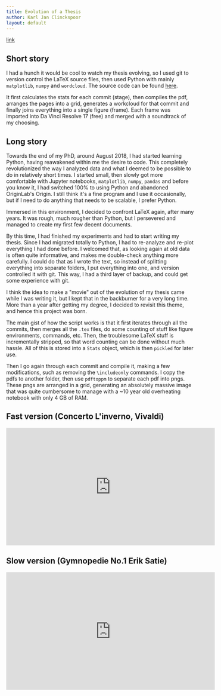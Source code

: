 ```yaml
---
title: Evolution of a Thesis
author: Karl Jan Clinckspoor
layout: default
---
```


[link](#fast-version-concerto-linverno-vivaldi)

## Short story

I had a hunch it would be cool to watch my thesis evolving, so I used git to
version control the LaTeX source files, then used Python with mainly
`matplotlib`, `numpy` and `wordcloud`. The source code can be found
[here](https://github.com/KarlClinckspoor/EvolutionThesis).

It first calculates the stats for each commit (stage), then compiles the pdf,
arranges the pages into a grid, generates a workcloud for that commit and
finally joins everything into a single figure (frame). Each frame was imported
into Da Vinci Resolve 17 (free) and merged with a soundtrack of my choosing. 

## Long story

Towards the end of my PhD, around August 2018, I had started learning Python,
having reawakened within me the desire to code. This completely revolutionized
the way I analyzed data and what I deemed to be possible to do in relatively
short times. I started small, then slowly got more comfortable with Jupyter
notebooks, `matplotlib`, `numpy`, `pandas` and before you know it, I had
switched 100% to using Python and abandoned OriginLab's Origin. I still think
it's a fine program and I use it occasionally, but if I need to do anything
that needs to be scalable, I prefer Python.

Immersed in this environment, I decided to confront LaTeX again, after many
years. It was rough, much rougher than Python, but I persevered and managed to
create my first few decent documents.

By this time, I had finished my experiments and had to start writing my thesis.
Since I had migrated totally to Python, I had to re-analyze and re-plot
everything I had done before. I welcomed that, as looking again at old data is
often quite informative, and makes me double-check anything more carefully. I
could do that as I wrote the text, so instead of splitting everything into
separate folders, I put everything into one, and version controlled it with git.
This way, I had a third layer of backup, and could get some experience with git.

I think the idea to make a "movie" out of the evolution of my thesis came while
I was writing it, but I kept that in the backburner for a very long time. More
than a year after getting my degree, I decided to revisit this theme, and hence
this project was born.

The main gist of how the script works is that it first iterates through all the
commits, then merges all the `.tex` files, do some counting of stuff like figure
environments, commands, etc. Then, the troublesome LaTeX stuff is incrementally
stripped, so that word counting can be done without much hassle. All of this is
stored into a `Stats` object, which is then `pickled` for later use.

Then I go again through each commit and compile it, making a few modifications,
such as removing the `\includeonly` commands. I copy the pdfs to another folder,
then use `pdftoppm` to separate each pdf into pngs. These pngs are arranged in a
grid, generating an absolutely massive image that was quite cumbersome to manage
with a ~10 year old overheating notebook with only 4 GB of RAM. 
## Fast version (Concerto L'inverno, Vivaldi)

<iframe width="560" height="315" src="https://www.youtube.com/embed/jKUw8FVsJxE" frameborder="0" allow="accelerometer; autoplay; clipboard-write; encrypted-media; gyroscope; picture-in-picture" allowfullscreen></iframe>

## Slow version (Gymnopedie No.1 Erik Satie)

<iframe width="560" height="315" src="https://www.youtube.com/embed/o8FFMAszz5s" frameborder="0" allow="accelerometer; autoplay; clipboard-write; encrypted-media; gyroscope; picture-in-picture" allowfullscreen></iframe>